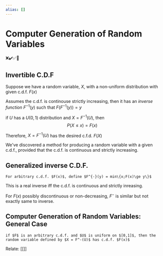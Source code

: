 ```yaml
---
alias: []
---
```

# Computer Generation of Random Variables
❌✔️✅📗

## Invertible C.D.F
Suppose we have a random variable, $X$, with a non-uniform distribution with given c.d.f. $F(x)$

Assumes the c.d.f. is continouse strictly increasing, then it has an *inverse function* $F^{-1}(y)$ such that $F(F^{-1}(y)) = y$

if $U$ has a $U(0,1)$ distribution and $X = F^{-1}(U)$, then 
$$
P(X \leq x) = F(x)
$$

Therefore, $X = F^{-1}(U)$ has the desired c.f.d. $F(X)$

We've discovered a method for producing a random variable with a given c.d.f., provided that the c.d.f. is continuous and strictly increasing.

## Generalized inverse C.D.F.

```ad-def
For arbitrary c.d.f. $F(x)$, define $F^{-}(y) = min\{x;F(x)\ge y\}$
```

This is a real inverse iff the c.d.f. is continuous and strictly inreasing.

For $F(x)$ possibly discontinuous or non-decreasing, $F^-$ is similar but not exactly same to inverse.

## Computer Generation of Random Variables: General Case

```ad-thm
if $F$ is an arbitrary c.d.f. and $U$ is uniform on $[0,1]$, then the random variable defined by $X = F^-(U)$ has c.d.f. $F(x)$
```

Relate: [[]]